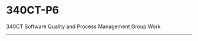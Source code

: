 # 340CT-P6
340CT Software Quality and Process Management Group Work








----------------------------------------------------------------------------------------------------------------------------------------
